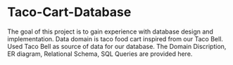 # Taco-Cart-Database

The goal of this project is to gain experience with database design and implementation.
Data domain is taco food cart inspired from our Taco Bell. Used Taco Bell as source of data for our database. 
The Domain Discription, ER diagram, Relational Schema, SQL Queries are provided here.
